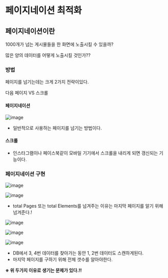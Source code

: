 # 페이지네이션 최적화

## 페이지네이션이란

1000개가 넘는 게시물들을 한 화면에 노출시킬 수 있을까?

많은 양의 데이터를 어떻게 노출시킬 것인가??

### 방법

페이지를 넘기는데는 크게 2가지 전략이있다.

다음 페이지 VS 스크롤

#### 페이지네이션 
![image](https://user-images.githubusercontent.com/113662725/224728650-1d35b730-e8ad-4acc-9707-64fcc5533776.png)

- 일반적으로 사용하는 페이지를 넘기는 방법이다.

#### 스크롤 
- 인스타그램이나 페이스북같이 모바일 기기에서 스크롤을 내리게 되면 갱신되는 기능이다.

### 페이지네이션 구현

![image](https://user-images.githubusercontent.com/113662725/224730899-0eaf068c-8e15-43ac-aaa8-b7f1b56e5890.png)

![image](https://user-images.githubusercontent.com/113662725/224731368-ad03adda-fa14-4b60-a730-1254dfa394bc.png)
- total Pages 또는 total Elements를 넘겨주는 이유는 마지막 페이지를 알기 위해 넘겨준다.!

![image](https://user-images.githubusercontent.com/113662725/224731407-553cf6f7-d2b5-4fec-9122-501d0b2a71d6.png)

![image](https://user-images.githubusercontent.com/113662725/224731438-f7a37e6b-8cd9-426f-9177-ffb26a89bba3.png)

![image](https://user-images.githubusercontent.com/113662725/224731477-ef8c7398-8372-466b-8064-a195bd92ebd9.png)
- DB에서 3, 4번 데이터를 찾아가는 동안 1, 2번 데이터도 스캔하게된다. 
- 마지막 페이지를 구하기 위해 전체 갯수를 알아야한다.

**※ 위 두가지 이유로 생기는 문제가 있다.!!**